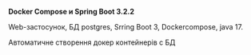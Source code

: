 **Docker Compose и Spring Boot 3.2.2**

Web-застосунок, БД postgres, Srring Boot 3, Dockercompose, java 17.

Автоматичне створення докер контейнерів с БД
